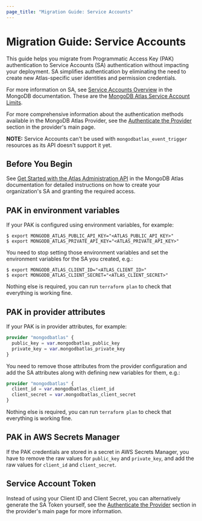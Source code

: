 ```yaml
---
page_title: "Migration Guide: Service Accounts"
---
```


# Migration Guide: Service Accounts

This guide helps you migrate from Programmatic Access Key (PAK) authentication to Service
Accounts (SA) authentication without impacting your deployment. SA simplifies authentication by eliminating the need to create new Atlas-specific user identities and permission credentials.

For more information on SA, see [Service Accounts Overview](https://www.mongodb.com/docs/atlas/api/service-accounts-overview/) in the MongoDB documentation.
These are the [MongoDB Atlas Service Account Limits](https://www.mongodb.com/docs/manual/reference/limits/#mongodb-atlas-service-account-limits).

For more comprehensive information about the authentication methods available in the MongoDB Atlas Provider, see the [Authenticate the Provider](../#authenticate-the-provider) section in the provider's main page.

**NOTE:** Service Accounts can't be used with `mongodbatlas_event_trigger` resources as its API doesn't support it yet.

## Before You Begin

See [Get Started with the Atlas Administration API](https://www.mongodb.com/docs/atlas/configure-api-access/#grant-programmatic-access-to-an-organization) in the MongoDB Atlas documentation for detailed instructions on how to create your organization's SA and granting the required access.

## PAK in environment variables

If your PAK is configured using environment variables, for example:
```shell
$ export MONGODB_ATLAS_PUBLIC_API_KEY="<ATLAS_PUBLIC_API_KEY>"
$ export MONGODB_ATLAS_PRIVATE_API_KEY="<ATLAS_PRIVATE_API_KEY>"
```

You need to stop setting those environment variables and set the environment variables for the SA you created, e.g.:
```shell
$ export MONGODB_ATLAS_CLIENT_ID="<ATLAS_CLIENT_ID>"
$ export MONGODB_ATLAS_CLIENT_SECRET="<ATLAS_CLIENT_SECRET>"
```

Nothing else is required, you can run `terraform plan` to check that everything is working fine.

## PAK in provider attributes

If your PAK is in provider attributes, for example:
```terraform
provider "mongodbatlas" {
  public_key = var.mongodbatlas_public_key
  private_key = var.mongodbatlas_private_key
}
```

You need to remove those attributes from the provider configuration and add the SA attributes along with defining new variables for them, e.g.:

```terraform
provider "mongodbatlas" {
  client_id = var.mongodbatlas_client_id
  client_secret = var.mongodbatlas_client_secret
}
```

Nothing else is required, you can run `terraform plan` to check that everything is working fine.

## PAK in AWS Secrets Manager

If the PAK credentials are stored in a secret in AWS Secrets Manager, you have to remove the raw values for `public_key` and `private_key`, and add the raw values for `client_id` and `client_secret`.

## Service Account Token

Instead of using your Client ID and Client Secret, you can alternatively generate the SA Token yourself, see the [Authenticate the Provider](../#authenticate-the-provider) section in the provider's main page for more information.
